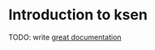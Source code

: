 # Introduction to ksen

TODO: write [great documentation](http://jacobian.org/writing/what-to-write/)
